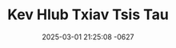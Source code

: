 ---
layout: movie-video-data
date: 2025-03-01 21:25:08 -0627
categories: movie

# Site Attributes
title: "Kev Hlub Txiav Tsis Tau"
permalink: "/movie/Kev_Hlub_Txiav_Tsis_Tau"

# Movie Attributes
synopsis: ""
producer: "S.T. Universal Video"
director: ""
writer: ""
video_link: ""
genre: "Romance"
year: "1995"
release_type: "VHS"
storage: "Private"
thumbnail: "/assets/images/movie_thumbnails/Kev Hlub Txiav Tsis Tau.jpg"
publishing_company: "S.T. Universal Video"

# Sequels + Parts
base_movie: 
total_parts:
sequel: ""

# Movie Cast
cast:
#VALUE!
---